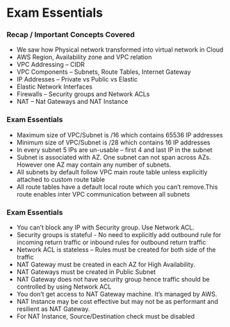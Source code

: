 # Exam Essentials

### Recap / Important Concepts Covered

- We saw how Physical network transformed into virtual network in Cloud
- AWS Region, Availability zone and VPC relation
- VPC Addressing – CIDR
- VPC Components – Subnets, Route Tables, Internet Gateway
- IP Addresses – Private vs Public vs Elastic
- Elastic Network Interfaces
- Firewalls – Security groups and Network ACLs
- NAT – Nat Gateways and NAT Instance

### Exam Essentials

- Maximum size of VPC/Subnet is /16 which contains 65536 IP addresses
- Minimum size of VPC/Subnet is /28 which contains 16 IP addresses
- In every subnet 5 IPs are un-usable – first 4 and last IP in the subnet
- Subnet is associated with AZ. One subnet can not span across AZs. However one AZ may contain any number of subnets.
- All subnets by default follow VPC main route table unless explicitly attached to custom route table
- All route tables have a default local route which you can’t remove.This route enables inter VPC communication between all subnets


### Exam Essentials
- You can’t block any IP with Security group. Use Network ACL.
- Security groups is stateful - No need to explicitly add outbound rule for incoming return traffic or inbound rules for outbound return traffic
- Network ACL is stateless – Rules must be created for both side of the traffic
- NAT Gateway must be created in each AZ for High Availability.
- NAT Gateways must be created in Public Subnet
- NAT Gateway does not have security group hence traffic should be controlled by using Network ACL
- You don’t get access to NAT Gateway machine. It’s managed by AWS.
- NAT Instance may be cost effective but may not be as performant and resilient as NAT Gateway.
- For NAT Instance, Source/Destination check must be disabled









